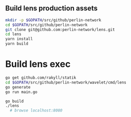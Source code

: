 ## Build lens production assets

```bash
mkdir -p $GOPATH/src/github/perlin-network
cd $GOPATH/src/github/perlin-network
git clone git@github.com:perlin-network/lens.git
cd lens
yarn install
yarn build
```

# Build lens exec

```bash
go get github.com/rakyll/statik
cd $GOPATH/src/github/perlin-network/wavelet/cmd/lens
go generate
go run main.go

go build
./lens
  # browse localhost:8080
```
